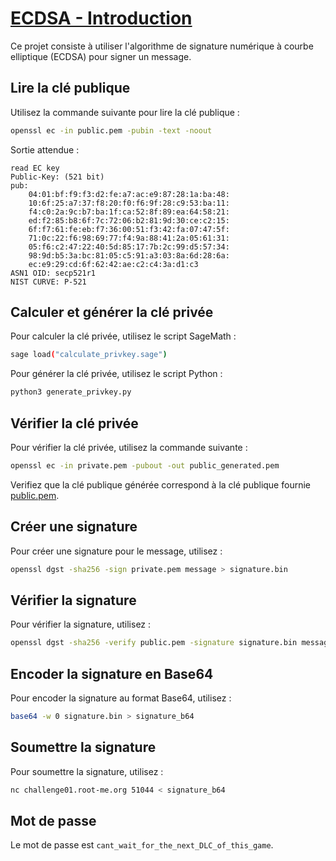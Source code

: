 # [ECDSA - Introduction](https://www.root-me.org/fr/Challenges/Cryptanalyse/ECDSA-Introduction)

Ce projet consiste à utiliser l'algorithme de signature numérique à courbe elliptique (ECDSA) pour signer un message.

## Lire la clé publique

Utilisez la commande suivante pour lire la clé publique :

```bash
openssl ec -in public.pem -pubin -text -noout
```

Sortie attendue :

```
read EC key
Public-Key: (521 bit)
pub:
    04:01:bf:f9:f3:d2:fe:a7:ac:e9:87:28:1a:ba:48:
    10:6f:25:a7:37:f8:20:f0:f6:9f:28:c9:53:ba:11:
    f4:c0:2a:9c:b7:ba:1f:ca:52:8f:89:ea:64:58:21:
    ed:f2:85:b8:6f:7c:72:06:b2:81:9d:30:ce:c2:15:
    6f:f7:61:fe:eb:f7:36:00:51:f3:42:fa:07:47:5f:
    71:0c:22:f6:98:69:77:f4:9a:88:41:2a:05:61:31:
    05:f6:c2:47:22:40:5d:85:17:7b:2c:99:d5:57:34:
    98:9d:b5:3a:bc:81:05:c5:91:a3:03:8a:6d:28:6a:
    ec:e9:29:cd:6f:62:42:ae:c2:c4:3a:d1:c3
ASN1 OID: secp521r1
NIST CURVE: P-521
```

## Calculer et générer la clé privée

Pour calculer la clé privée, utilisez le script SageMath :

```bash
sage load("calculate_privkey.sage")
```

Pour générer la clé privée, utilisez le script Python :

```bash
python3 generate_privkey.py
```

## Vérifier la clé privée

Pour vérifier la clé privée, utilisez la commande suivante :

```bash
openssl ec -in private.pem -pubout -out public_generated.pem
```

Verifiez que la clé publique générée correspond à la clé publique fournie [public.pem](public.pem).

## Créer une signature

Pour créer une signature pour le message, utilisez :

```bash
openssl dgst -sha256 -sign private.pem message > signature.bin
```

## Vérifier la signature

Pour vérifier la signature, utilisez :

```bash
openssl dgst -sha256 -verify public.pem -signature signature.bin message
```

## Encoder la signature en Base64

Pour encoder la signature au format Base64, utilisez :

```bash
base64 -w 0 signature.bin > signature_b64
```

## Soumettre la signature

Pour soumettre la signature, utilisez :

```bash
nc challenge01.root-me.org 51044 < signature_b64
```

## Mot de passe

Le mot de passe est `cant_wait_for_the_next_DLC_of_this_game`.
